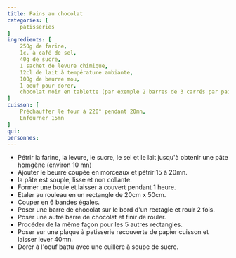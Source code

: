 ```yaml
---
title: Pains au chocolat
categories: [
    patisseries
]
ingredients: [
    250g de farine,
    1c. à café de sel,
    40g de sucre,
    1 sachet de levure chimique,
    12cl de lait à température ambiante,
    100g de beurre mou,
    1 oeuf pour dorer,
    chocolat noir en tablette (par exemple 2 barres de 3 carrés par pain)
]
cuisson: [
    Préchauffer le four à 220° pendant 20mn,
    Enfourner 15mn
]
qui: 
personnes: 
---
```


* Pétrir la farine, la levure, le sucre, le sel et le lait jusqu'à obtenir une pâte homgène (environ 10 mn)
* Ajouter le beurre coupée en morceaux et pétrir 15 à 20mn.
* la pâte est souple, lisse et non collante.
* Former une boule et laisser à couvert pendant 1 heure.
* Etaler au rouleau en un rectangle de 20cm x 50cm.
* Couper en 6 bandes égales.
* Poser une barre de chocolat sur le bord d'un rectagle et roulr 2 fois.
* Poser une autre barre de chocolat et finir de rouler.
* Procéder de la même façon pour les 5 autres rectangles.
* Poser sur une plaque à patisserie recouverte de papier cuisson et laisser lever 40mn.
* Dorer à l'oeuf battu avec une cuillère à soupe de sucre.